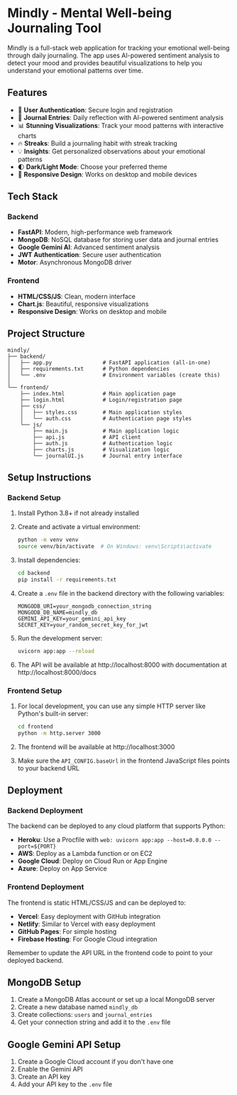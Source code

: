 # Mindly - Mental Well-being Journaling Tool

Mindly is a full-stack web application for tracking your emotional well-being through daily journaling. The app uses AI-powered sentiment analysis to detect your mood and provides beautiful visualizations to help you understand your emotional patterns over time.

## Features

- 🔐 **User Authentication**: Secure login and registration
- 📝 **Journal Entries**: Daily reflection with AI-powered sentiment analysis
- 📊 **Stunning Visualizations**: Track your mood patterns with interactive charts
- 🔥 **Streaks**: Build a journaling habit with streak tracking
- 💡 **Insights**: Get personalized observations about your emotional patterns
- 🌓 **Dark/Light Mode**: Choose your preferred theme
- 📱 **Responsive Design**: Works on desktop and mobile devices

## Tech Stack

### Backend
- **FastAPI**: Modern, high-performance web framework
- **MongoDB**: NoSQL database for storing user data and journal entries
- **Google Gemini AI**: Advanced sentiment analysis
- **JWT Authentication**: Secure user authentication
- **Motor**: Asynchronous MongoDB driver

### Frontend
- **HTML/CSS/JS**: Clean, modern interface
- **Chart.js**: Beautiful, responsive visualizations
- **Responsive Design**: Works on desktop and mobile

## Project Structure

```
mindly/
├── backend/
│   ├── app.py                # FastAPI application (all-in-one)
│   ├── requirements.txt      # Python dependencies
│   └── .env                  # Environment variables (create this)
│
└── frontend/
    ├── index.html            # Main application page
    ├── login.html            # Login/registration page
    ├── css/
    │   ├── styles.css        # Main application styles
    │   └── auth.css          # Authentication page styles
    └── js/
        ├── main.js           # Main application logic
        ├── api.js            # API client
        ├── auth.js           # Authentication logic
        ├── charts.js         # Visualization logic
        └── journalUI.js      # Journal entry interface
```

## Setup Instructions

### Backend Setup

1. Install Python 3.8+ if not already installed

2. Create and activate a virtual environment:
   ```bash
   python -m venv venv
   source venv/bin/activate  # On Windows: venv\Scripts\activate
   ```

3. Install dependencies:
   ```bash
   cd backend
   pip install -r requirements.txt
   ```

4. Create a `.env` file in the backend directory with the following variables:
   ```
   MONGODB_URI=your_mongodb_connection_string
   MONGODB_DB_NAME=mindly_db
   GEMINI_API_KEY=your_gemini_api_key
   SECRET_KEY=your_random_secret_key_for_jwt
   ```

5. Run the development server:
   ```bash
   uvicorn app:app --reload
   ```

6. The API will be available at http://localhost:8000 with documentation at http://localhost:8000/docs

### Frontend Setup

1. For local development, you can use any simple HTTP server like Python's built-in server:
   ```bash
   cd frontend
   python -m http.server 3000
   ```

2. The frontend will be available at http://localhost:3000

3. Make sure the `API_CONFIG.baseUrl` in the frontend JavaScript files points to your backend URL

## Deployment

### Backend Deployment

The backend can be deployed to any cloud platform that supports Python:

- **Heroku**: Use a Procfile with `web: uvicorn app:app --host=0.0.0.0 --port=${PORT}`
- **AWS**: Deploy as a Lambda function or on EC2
- **Google Cloud**: Deploy on Cloud Run or App Engine
- **Azure**: Deploy on App Service

### Frontend Deployment

The frontend is static HTML/CSS/JS and can be deployed to:

- **Vercel**: Easy deployment with GitHub integration
- **Netlify**: Similar to Vercel with easy deployment
- **GitHub Pages**: For simple hosting
- **Firebase Hosting**: For Google Cloud integration

Remember to update the API URL in the frontend code to point to your deployed backend.

## MongoDB Setup

1. Create a MongoDB Atlas account or set up a local MongoDB server
2. Create a new database named `mindly_db`
3. Create collections: `users` and `journal_entries`
4. Get your connection string and add it to the `.env` file

## Google Gemini API Setup

1. Create a Google Cloud account if you don't have one
2. Enable the Gemini API
3. Create an API key
4. Add your API key to the `.env` file
